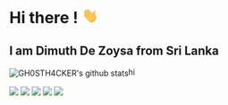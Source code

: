 # **Hi there !** <img src="https://github.com/GH0STH4CKER/GH0STH4CKER/blob/main/Assets/Hi.gif" width="29px">

<h2>I am Dimuth De Zoysa from Sri Lanka </h2>

<img align="center" src="https://github-readme-stats.vercel.app/api?username=GH0STH4CKER&show_icons=true&theme=dark&line_height=27" alt="GH0STH4CKER's github stats"/>hi

<img align="center" src="https://github-readme-stats.vercel.app/api/top-langs/?username=GH0STH4CKER&theme=dark&hide_langs_below=1" />

<img align="center" src="https://github-readme-stats.vercel.app/api/pin/?username=GH0STH4CKER&repo=youtube_video_downloader&theme=dark" />
<img align="center" src="https://github-readme-stats.vercel.app/api/pin/?username=GH0STH4CKER&repo=TorrentSearch-Download&theme=dark" />
<img align="center" src="https://github-readme-stats.vercel.app/api/pin/?username=GH0STH4CKER&repo=QR-monkey&theme=dark" />
<img align="center" src="https://github-readme-stats.vercel.app/api/pin/?username=GH0STH4CKER&repo=Lan_IP_Scanner&theme=dark" />

<!--
**GH0STH4CKER/GH0STH4CKER** is a ✨ _special_ ✨ repository because its `README.md` (this file) appears on your GitHub profile.

Here are some ideas to get you started:

- 🔭 I’m currently working on ...
- 🌱 I’m currently learning ...
- 👯 I’m looking to collaborate on ...
- 🤔 I’m looking for help with ...
- 💬 Ask me about ...
- 📫 How to reach me: ...
- 😄 Pronouns: ...
- ⚡ Fun fact: ...
-->


